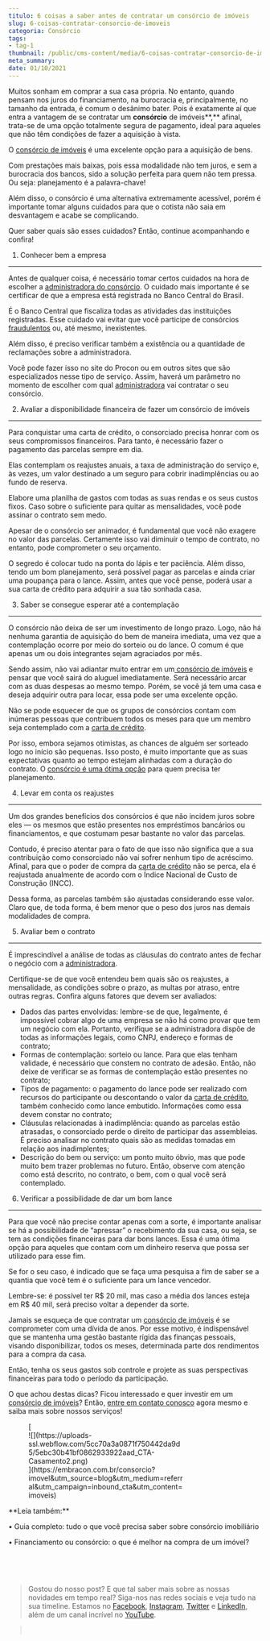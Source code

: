 ```yaml
---
titulo: 6 coisas a saber antes de contratar um consórcio de imóveis
slug: 6-coisas-contratar-consorcio-de-imoveis
categoria: Consórcio
tags:
- tag-1
thumbnail: /public/cms-content/media/6-coisas-contratar-consorcio-de-imoveis.jpg
meta_summary: 
date: 01/10/2021
---
```

Muitos sonham em comprar a sua casa própria. No entanto, quando pensam nos juros do financiamento, na burocracia e, principalmente, no tamanho da entrada, é comum o desânimo bater. Pois é exatamente aí que entra a vantagem de se contratar um **consórcio** de imóveis**,** afinal, trata-se de uma opção totalmente segura de pagamento, ideal para aqueles que não têm condições de fazer a aquisição à vista.

O [consórcio de imóveis](https://www.embracon.com.br/consorcio-de-imoveis) é uma excelente opção para a aquisição de bens.

Com prestações mais baixas, pois essa modalidade não tem juros, e sem a burocracia dos bancos, sido a solução perfeita para quem não tem pressa. Ou seja: planejamento é a palavra-chave!

Além disso, o consórcio é uma alternativa extremamente acessível, porém é importante tomar alguns cuidados para que o cotista não saia em desvantagem e acabe se complicando.

Quer saber quais são esses cuidados? Então, continue acompanhando e confira!

1. Conhecer bem a empresa
-------------------------

Antes de qualquer coisa, é necessário tomar certos cuidados na hora de escolher a [administradora do consórcio](https://www.embracon.com.br/conhecaoconsorcio/o-que-e-uma-administradora-de-consorcio). O cuidado mais importante é se certificar de que a empresa está registrada no Banco Central do Brasil.

É o Banco Central que fiscaliza todas as atividades das instituições registradas. Esse cuidado vai evitar que você participe de consórcios[ fraudulentos](https://www.embracon.com.br/blog/saiba-como-evitar-as-fraudes-no-consorcio) ou, até mesmo, inexistentes.

Além disso, é preciso verificar também a existência ou a quantidade de reclamações sobre a administradora.

Você pode fazer isso no site do Procon ou em outros sites que são especializados nesse tipo de serviço. Assim, haverá um parâmetro no momento de escolher com qual [administradora](https://www.embracon.com.br/blog/afinal-o-que-uma-administradora-de-consorcio-faz) vai contratar o seu consórcio.

2. Avaliar a disponibilidade financeira de fazer um consórcio de imóveis
------------------------------------------------------------------------

Para conquistar uma carta de crédito, o consorciado precisa honrar com os seus compromissos financeiros. Para tanto, é necessário fazer o pagamento das parcelas sempre em dia.

Elas contemplam os reajustes anuais, a taxa de administração do serviço e, às vezes, um valor destinado a um seguro para cobrir inadimplências ou ao fundo de reserva.

Elabore uma planilha de gastos com todas as suas rendas e os seus custos fixos. Caso sobre o suficiente para quitar as mensalidades, você pode assinar o contrato sem medo.

Apesar de o consórcio ser animador, é fundamental que você não exagere no valor das parcelas. Certamente isso vai diminuir o tempo de contrato, no entanto, pode comprometer o seu orçamento.

O segredo é colocar tudo na ponta do lápis e ter paciência. Além disso, tendo um bom planejamento, será possível pagar as parcelas e ainda criar uma poupança para o lance. Assim, antes que você pense, poderá usar a sua carta de crédito para adquirir a sua tão sonhada casa.

3. Saber se consegue esperar até a contemplação
-----------------------------------------------

O consórcio não deixa de ser um investimento de longo prazo. Logo, não há nenhuma garantia de aquisição do bem de maneira imediata, uma vez que a contemplação ocorre por meio do sorteio ou do lance. O comum é que apenas um ou dois integrantes sejam agraciados por mês.

Sendo assim, não vai adiantar muito entrar em um[ consórcio de imóveis](https://www.embracon.com.br/consorcio-de-imoveis) e pensar que você sairá do aluguel imediatamente. Será necessário arcar com as duas despesas ao mesmo tempo. Porém, se você já tem uma casa e deseja adquirir outra para locar, essa pode ser uma excelente opção.

Não se pode esquecer de que os grupos de consórcios contam com inúmeras pessoas que contribuem todos os meses para que um membro seja contemplado com a [carta de crédito](https://www.embracon.com.br/blog/o-que-voce-precisa-saber-sobre-a-carta-de-credito-de-consorcios).

Por isso, embora sejamos otimistas, as chances de alguém ser sorteado logo no início são pequenas. Isso posto, é muito importante que as suas expectativas quanto ao tempo estejam alinhadas com a duração do contrato. O [consórcio é uma ótima opção](https://www.embracon.com.br/blog/quando-o-consorcio-e-uma-boa-opcao) para quem precisa ter planejamento.

4. Levar em conta os reajustes
------------------------------

Um dos grandes benefícios dos consórcios é que não incidem juros sobre eles — os mesmos que estão presentes nos empréstimos bancários ou financiamentos, e que costumam pesar bastante no valor das parcelas.

Contudo, é preciso atentar para o fato de que isso não significa que a sua contribuição como consorciado não vai sofrer nenhum tipo de acréscimo. Afinal, para que o poder de compra da [carta de crédito](https://www.embracon.com.br/blog/o-que-voce-precisa-saber-sobre-a-carta-de-credito-de-consorcios) não se perca, ela é reajustada anualmente de acordo com o Índice Nacional de Custo de Construção (INCC).

Dessa forma, as parcelas também são ajustadas considerando esse valor. Claro que, de toda forma, é bem menor que o peso dos juros nas demais modalidades de compra.

5. Avaliar bem o contrato
-------------------------

É imprescindível a análise de todas as cláusulas do contrato antes de fechar o negócio com a [administradora](https://www.embracon.com.br/blog/afinal-o-que-uma-administradora-de-consorcio-faz).

Certifique-se de que você entendeu bem quais são os reajustes, a mensalidade, as condições sobre o prazo, as multas por atraso, entre outras regras. Confira alguns fatores que devem ser avaliados:

- Dados das partes envolvidas: lembre-se de que, legalmente, é impossível cobrar algo de uma empresa se não há como provar que tem um negócio com ela. Portanto, verifique se a administradora dispõe de todas as informações legais, como CNPJ, endereço e formas de contrato;
- Formas de contemplação: sorteio ou lance. Para que elas tenham validade, é necessário que constem no contrato de adesão. Então, não deixe de verificar se as formas de contemplação estão presentes no contrato;
- Tipos de pagamento: o pagamento do lance pode ser realizado com recursos do participante ou descontando o valor da [carta de crédito](https://www.embracon.com.br/blog/o-que-voce-precisa-saber-sobre-a-carta-de-credito-de-consorcios), também conhecido como lance embutido. Informações como essa devem constar no contrato;
- Cláusulas relacionadas à inadimplência: quando as parcelas estão atrasadas, o consorciado perde o direito de participar das assembleias. É preciso analisar no contrato quais são as medidas tomadas em relação aos inadimplentes;
- Descrição do bem ou serviço: um ponto muito óbvio, mas que pode muito bem trazer problemas no futuro. Então, observe com atenção como está descrito, no contrato, o bem, com o qual você será contemplado.

6. Verificar a possibilidade de dar um bom lance
------------------------------------------------

Para que você não precise contar apenas com a sorte, é importante analisar se há a possibilidade de “apressar” o recebimento da sua casa, ou seja, se tem as condições financeiras para dar bons lances. Essa é uma ótima opção para aqueles que contam com um dinheiro reserva que possa ser utilizado para esse fim.

Se for o seu caso, é indicado que se faça uma pesquisa a fim de saber se a quantia que você tem é o suficiente para um lance vencedor.

Lembre-se: é possível ter R$ 20 mil, mas caso a média dos lances esteja em R$ 40 mil, será preciso voltar a depender da sorte.

Jamais se esqueça de que contratar um [consórcio de imóveis](https://www.embracon.com.br/consorcio-de-imoveis) é se comprometer com uma dívida de anos. Por esse motivo, é indispensável que se mantenha uma gestão bastante rígida das finanças pessoais, visando disponibilizar, todos os meses, determinada parte dos rendimentos para a compra da casa.

Então, tenha os seus gastos sob controle e projete as suas perspectivas financeiras para todo o período da participação.

O que achou destas dicas? Ficou interessado e quer investir em um [consórcio de imóveis](https://www.embracon.com.br/consorcio-de-imoveis)? Então, [entre em contato conosco](https://www.embracon.com.br/) agora mesmo e saiba mais sobre nossos serviços!

<figure class="w-richtext-figure-type-image w-richtext-align-center" style="max-width:310px">[<div>![](https://uploads-ssl.webflow.com/5cc70a3a0871f750442da9d5/5ebc30b41bf0862933922aad_CTA-Casamento2.png)</div>](https://embracon.com.br/consorcio?imovel&utm_source=blog&utm_medium=referral&utm_campaign=inbound_cta&utm_content=imoveis)</figure>**Leia também:**

**‍**• Guia completo: tudo o que você precisa saber sobre consórcio imobiliário

• Financiamento ou consórcio: o que é melhor na compra de um imóvel?

‍

‍

> Gostou do nosso post? E que tal saber mais sobre as nossas novidades em tempo real? Siga-nos nas redes sociais e veja tudo na sua timeline. Estamos no [Facebook](https://www.facebook.com/embracon/), [Instagram](https://www.instagram.com/embraconoficial/), [Twitter](https://twitter.com/embracon) e [LinkedIn](https://www.linkedin.com/company/1018875/), além de um canal incrível no [YouTube](https://www.youtube.com/channel/UCL-Y0mv9zc73Iek48NLUBzQ).

> ‍
